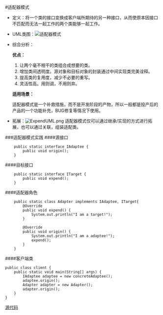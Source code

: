 #适配器模式
* 定义：将一个类的接口变换成客户端所期待的另一种接口，从而使原本因接口不匹配而无法一起工作的两个类能够一起工作。
* UML类图：![适配器模式](https://upload-images.jianshu.io/upload_images/1933808-874562eb690fa03b.png?imageMogr2/auto-orient/strip%7CimageView2/2/w/1240)

* 综合分析：

	**优点：**
 	
 	1. 让两个毫不相干的类组合成想要的类。
	2. 增加类间透明度。源对象和目标对象的封装通过中间实现类完美诠释。
	3. 提高类的复用度，减少不必要的重写。
	4. 灵活性高。用则调，不用则弃。

	**适用场景：**
	
	适配器模式是一个补救措施，而不是开发阶段的产物，所以一般都是投产后的产品的一个功能补充，BUG修复等情况下使用。

* 拓展：![ExpendUML.png](https://upload-images.jianshu.io/upload_images/1933808-f8602b99bdd72dc1.png?imageMogr2/auto-orient/strip%7CimageView2/2/w/1240)
	适配器模式仅可以通过继承/实现的方式进行拓展，也可以通过关联，组装适配类。

###适配器模式实践
####源接口
```
	public static interface IAdaptee {
		public void origin();
	}
```
####目标接口
```
	public static interface ITarget {
		public void expend();
	}
```
####适配器角色
```
	public static class Adapter implements IAdaptee, ITarget{
		@Override
		public void expend() {
			System.out.println("I am a target!");
		}
		
		@Override
		public void origin() {
			System.out.println("I am a adaptee!");
			expend();
		}
	}
```
####客户端类
```
public class client {
	public static void main(String[] args) {
		IAdaptee adaptee = new concreteAdaptee();
		adaptee.origin();
		Adapter adapter = new Adapter();
		adapter.origin();
	}
}
```

[源代码](https://github.com/Mr-Jason-Sam/DesiginMode/tree/master/src/Adapter)